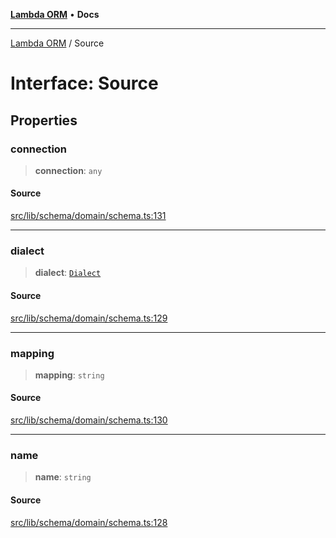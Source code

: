 [**Lambda ORM**](../README.md) • **Docs**

***

[Lambda ORM](../README.md) / Source

# Interface: Source

## Properties

### connection

> **connection**: `any`

#### Source

[src/lib/schema/domain/schema.ts:131](https://github.com/lambda-orm/lambdaorm-base/blob/369fa6c47dfcaa18334efd22efe5cc76c83a011a/src/lib/schema/domain/schema.ts#L131)

***

### dialect

> **dialect**: [`Dialect`](../enumerations/Dialect.md)

#### Source

[src/lib/schema/domain/schema.ts:129](https://github.com/lambda-orm/lambdaorm-base/blob/369fa6c47dfcaa18334efd22efe5cc76c83a011a/src/lib/schema/domain/schema.ts#L129)

***

### mapping

> **mapping**: `string`

#### Source

[src/lib/schema/domain/schema.ts:130](https://github.com/lambda-orm/lambdaorm-base/blob/369fa6c47dfcaa18334efd22efe5cc76c83a011a/src/lib/schema/domain/schema.ts#L130)

***

### name

> **name**: `string`

#### Source

[src/lib/schema/domain/schema.ts:128](https://github.com/lambda-orm/lambdaorm-base/blob/369fa6c47dfcaa18334efd22efe5cc76c83a011a/src/lib/schema/domain/schema.ts#L128)
